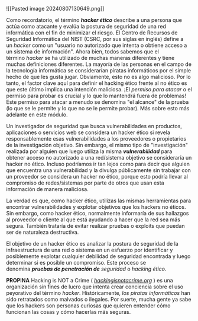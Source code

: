 ![[Pasted image 20240807130649.png]] 

Como recordatorio, el término **_hacker ético_** describe a una persona que actúa como atacante y evalúa la postura de seguridad de una red informática con el fin de minimizar el riesgo. El Centro de Recursos de Seguridad Informática del NIST (CSRC, por sus siglas en inglés) define a un _hacker_ como un "usuario no autorizado que intenta o obtiene acceso a un sistema de información". Ahora bien, todos sabemos que el término _hacker_ se ha utilizado de muchas maneras diferentes y tiene muchas definiciones diferentes. La mayoría de las personas en el campo de la tecnología informática se considerarían piratas informáticos por el simple hecho de que les gusta jugar. Obviamente, esto no es algo malicioso. Por lo tanto, el factor clave aquí para definir el hacking ético frente al no ético es que este último implica una intención maliciosa. ¡El _permiso para atacar_ o el permiso para probar es crucial y lo que lo mantendrá fuera de problemas! Este permiso para atacar a menudo se denomina "el alcance" de la prueba (lo que se le permite y lo que no se le permite probar). Más sobre esto más adelante en este módulo.

Un investigador de seguridad que busca vulnerabilidades en productos, aplicaciones o servicios web se considera un hacker ético si revela responsablemente esas vulnerabilidades a los proveedores o propietarios de la investigación objetivo. Sin embargo, el mismo tipo de "investigación" realizada por alguien que luego utiliza la misma **_vulnerabilidad_** para obtener acceso no autorizado a una red/sistema objetivo se consideraría un hacker no ético. Incluso podríamos ir tan lejos como para decir que alguien que encuentra una vulnerabilidad y la divulga públicamente sin trabajar con un proveedor se considera un hacker no ético, porque esto podría llevar al compromiso de redes/sistemas por parte de otros que usan esta información de manera maliciosa.

La verdad es que, como hacker ético, utilizas las mismas herramientas para encontrar vulnerabilidades y explotar objetivos que los hackers no éticos. Sin embargo, como hacker ético, normalmente informaría de sus hallazgos al proveedor o cliente al que está ayudando a hacer que la red sea más segura. También trataría de evitar realizar pruebas o exploits que puedan ser de naturaleza destructiva.

El objetivo de un hacker ético es analizar la postura de seguridad de la infraestructura de una red o sistema en un esfuerzo por identificar y posiblemente explotar cualquier debilidad de seguridad encontrada y luego determinar si es posible un compromiso. Este proceso se denomina **_pruebas de penetración de_** _seguridad_ o _hacking_ _ético_.

**PROPINA** Hacking is NOT a Crime ( [_hackingisnotacrime.org_](https://www.hackingisnotacrime.org/) ) es una organización sin fines de lucro que intenta crear conciencia sobre el uso peyorativo del término _hacker_. Históricamente, _los piratas informáticos_ han sido retratados como malvados o ilegales. Por suerte, mucha gente ya sabe que los hackers son personas curiosas que quieren entender cómo funcionan las cosas y cómo hacerlas más seguras.